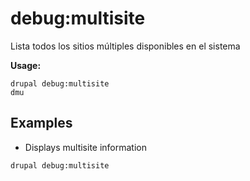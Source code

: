 # debug:multisite
Lista todos los sitios múltiples disponibles en el sistema

**Usage:**
```
drupal debug:multisite
dmu
```

## Examples
* Displays multisite information
```
drupal debug:multisite
```
